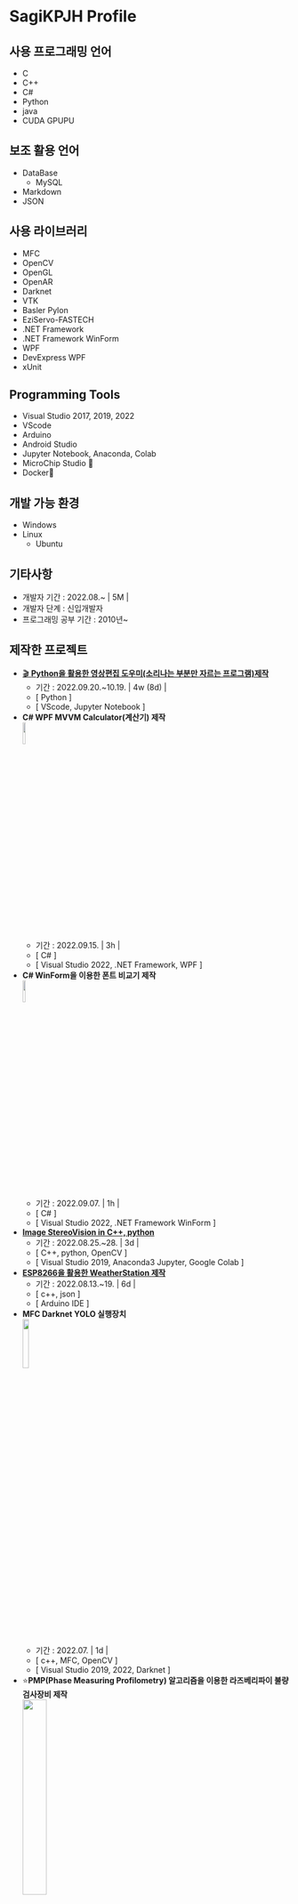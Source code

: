 # SagiKPJH Profile

## 사용 프로그래밍 언어
- C
- C++
- C#
- Python
- java
- CUDA GPUPU

## 보조 활용 언어
- DataBase
  - MySQL
- Markdown
- JSON

## 사용 라이브러리
- MFC
- OpenCV
- OpenGL
- OpenAR
- Darknet
- VTK
- Basler Pylon
- EziServo-FASTECH
- .NET Framework
- .NET Framework WinForm
- WPF
- DevExpress WPF
- xUnit

## Programming Tools
- Visual Studio 2017, 2019, 2022
- VScode
- Arduino
- Android Studio
- Jupyter Notebook, Anaconda, Colab
- MicroChip Studio 🐞
- Docker🐳

## 개발 가능 환경
- Windows
- Linux
  - Ubuntu

## 기타사항
- 개발자 기간 : 2022.08.~ | 5M |
- 개발자 단계 : 신입개발자
- 프로그래밍 공부 기간 : 2010년~

## 제작한 프로젝트
- [🎬 **Python을 활용한 영상편집 도우미(소리나는 부분만 자르는 프로그램)제작**](https://github.com/SAgiKPJH/SAGI_JJU-JJUCODE-/tree/main/Project/01%20%EC%98%81%EC%83%81%ED%8E%B8%EC%A7%91%20%EB%8F%84%EC%9A%B0%EB%AF%B8%20in%20python)
  - 기간 : 2022.09.20.~10.19. | 4w (8d) |
  - [ Python ]
  - [ VScode, Jupyter Notebook ]
- **C# WPF MVVM Calculator(계산기) 제작**  
  <img src="https://user-images.githubusercontent.com/66783849/190351777-36b55a20-c038-43e9-851a-bb230ff939fa.png" width="10%">
  - 기간 : 2022.09.15. | 3h |
  - [ C# ]
  - [ Visual Studio 2022, .NET Framework, WPF ]
- **C# WinForm을 이용한 폰트 비교기 제작**  
  <img src="https://user-images.githubusercontent.com/66783849/189949246-1cb71464-99fb-4017-ae49-dc15475d28f6.png" width="10%">
  - 기간 : 2022.09.07. | 1h |
  - [ C# ]
  - [ Visual Studio 2022, .NET Framework WinForm ]
- [**Image StereoVision in C++, python**](https://github.com/SagiK-Repository/StereoVision/tree/main/2%2C%203.%20Image%20StereoVision%20in%20PC%20C%2B%2B%20%26%20Python)
  - 기간 : 2022.08.25.~28. | 3d |
  - [ C++, python, OpenCV ]
  - [ Visual Studio 2019, Anaconda3 Jupyter, Google Colab ]
- [**ESP8266을 활용한 WeatherStation 제작**](https://github.com/SagiK-Repository/ESP8266-WiFi-Curriculum/tree/main/Chapter%202.%20ESP8266%20Weather%20Station)
  - 기간 : 2022.08.13.~19. | 6d |
  - [ c++, json ]
  - [ Arduino IDE ]
- **MFC Darknet YOLO 실행장치**  
  <img src="https://user-images.githubusercontent.com/66783849/189497177-b42df251-78df-49c7-9265-6440afae79cb.jpg" width="15%">
  - 기간 : 2022.07. | 1d |
  - [ c++, MFC, OpenCV ]
  - [ Visual Studio 2019, 2022, Darknet ]
- ⭐**PMP(Phase Measuring Profilometry) 알고리즘을 이용한 라즈베리파이 불량 검사장비 제작**  
  <img src="https://user-images.githubusercontent.com/66783849/189496390-272674ef-a583-46fb-87d2-496fff328668.png" width="30%">
  - 기간 : 2022.03.~06. | 3M |
  - [ C++, MFC, OpenCV, MySQL, CUDA GPUPU, VTK, Basler Pylon, EziServo-FASTECH ]
  - [ Visual Studio 2019, 2022 ]
- **OpenCV를 활용한 Laser 3D Scanner 제작**  
  <img src="https://user-images.githubusercontent.com/66783849/189496704-dfac21aa-8c14-4fcb-8233-a3dc4d3a04f2.png" width="30%">
  - 기간 : 2022.06. | 1M |
  - [ C++, OpenCV, VTK ]
  - [ Visual Studio 2019 ]
- **MFC OpenAR 마커인식**
  - 기간 : 2022.06. | 1w |
  - [ C++, OpenCV, OpenGL, OpenAR ]
  - [ Visual Studio 2022 ]
- **MFC OpenCV VTK 3D Viewer**
  - 기간 : 2022.04. | 4h |
  - [ C++, MFC, OpenCV, VTK ]
  - [ Visual Studio 2019 ]
- **MFC OpenCV를 활용한 Barcode 생성 및 인식**
  - 기간 : 2022.04. | 2w |
  - [ C++, MFC, OpenCV ]
  - [ Visual Studio 2019 ]
- **MFC OpecCV Radial Distortion Correction**
  - 기간 : 2022.04. | 2w |
  - [ C++, MFC, OpenCV ]
  - [ Visual Studio 2019 ]
- **MFC OpenCV 카메라 캘리브레이션(Calibration)**
  - 기간 : 2022.04. | 1w |
  - [ C++, MFC, OpenCV ]
  - [ Visual Studio 2019 ]
- **브러쉬리스 모터 제어 (기본)**
  - 기간 : 2022.02. | 1M |
  - [ c++, MFC, OpenCV ]
  - [ Visual Studio 2019, 2022, Arduino ]
- **3축 스테이지 로봇을 활용한 각종 기능 제작**
  - 기간 : 2022.02. | 2w |
  - [ c++, MFC, OpenCV, Basler Pylon, Ezi-Servo FASTECH ]
  - [ Visual Studio 2019, 2022 ]
- **MFC CDAQ (Control Data Acqusition Equipment Total Solution) 제어**
  - 기간 : 2022.01. ~ 2022.02. | 3w |
  - [ c++, MFC ]
  - [ Visual Studio 2019 ]
- **Darknet YOLO v2, v3, v4 를 활용한 각종 검사 프로그램**
  - 기간 : 2021.12. ~ 2022.01. | 2w |
  - [ c++, MFC, OpenCV ]
  - [ Visual Studio 2019, 2022, Darknet ]
- **OpenCV를 활용한 자동차 번호 인식**
  - 기간 : 2021.12. | 3w |
  - [ C++, MFC, OpenCV ]
  - [ Visual Studio 2019 ]
- ⭐**AutoEncoder 알고리즘을 이용한 건전지의 불량 검사 및 분류장비 제작**  
  <img src="https://user-images.githubusercontent.com/66783849/189496041-99b3918d-7302-4c03-acb3-9cf1b89172e0.png" width="30%">
  - 기간 : 2021.09.~12. | 3M |
  - [ C++, MFC, OpenCV, Basler Pylon, Python, Keras ]
  - [ Visual Studio 2019, Arduino, Jupiter ]
- **🎮 MFC 겔러그 게임 만들기**  
  <img src="https://user-images.githubusercontent.com/66783849/189506271-4b18ef23-34f4-4617-927b-480bc5948ec1.png" width="30%">
  - 기간 : 2021.05.13. | 6h |
  - [ C++, MFC ]
  - [ Visual Studio 2019 ]
- **MFC 계산기(Calculator) 만들기**
  - 기간 : 	2021.04.29. | 1W |
  - [ C++, MFC ]
  - [ Visual Studio 2019 ]
- **Python Excel 명단 취합 자동화**
  - 기간 : 2021.01-09. | ?? |
  - [ Python ]
  - [ Visual Studio 2019 ]
- **Python E-mail 파이썬 수학문제 보내기 프로젝트**
  - 기간 : 2021.01.09. | ?? |
  - [ Python ]
  - [ Visual Studio 2019 ]
- **🎮Unity 신목 게임 제작**  
  <img src="https://user-images.githubusercontent.com/66783849/189494774-79347d74-18d2-4dea-9049-e1af5e435a25.png" width="15%">
  - 기간 : 2020.05.13.~24. | 1W |
  - [ C# ]
  - [ Unity, Visual Studio 2019 ]
- [**🎮 Scratch Maple Sroty 게임 제작**](https://scratch.mit.edu/projects/164786564/)  
  <img src="https://user-images.githubusercontent.com/66783849/189494270-8c206b8d-7ce0-4179-a69f-060dc3100d37.png" width="15%">
  - 기간 : 2017.06.01.~14. | 2W |
  - [ Scratch ]
- **HTML Mandelbrot-Set 구현**  
  <img src="https://user-images.githubusercontent.com/66783849/189494242-2f7fb650-2228-46db-bea6-b1c57e5e6528.PNG" width="15%">
  - 기간 : 2018.03.29. | ?? |
  - [ C, SDL ]
  - [ Visual Studio 2015 ]
- [**Scratch Mandelbrot-Set 구현**](https://scratch.mit.edu/projects/155117653/)  
  <img src="https://user-images.githubusercontent.com/66783849/189494202-c6ed100f-7f1b-44ce-ab0f-07f1a51a0f8d.PNG" width="15%">
  - 기간 : 2017.04.11. | ?? |
  - [ Scratch ]
- **C언어 SDL Mandelbrot-Set 구현**
  - <img src="https://user-images.githubusercontent.com/66783849/189493638-474d288e-d98d-4e7e-85cd-5301900177ba.png" width="30%">
  - 기간 : 2016.04.28. | ?? |
  - [ C, SDL ]
  - [ Visual Studio 2015 ]
- **AVR 식물 자동 조명기**  
  <img src="https://user-images.githubusercontent.com/66783849/189495189-7ba1b66b-f675-4eb0-b26d-fd62b4adb924.png" width="7%">
  - 기간 : 2016.02.27. | ?? |
  - [ C, AVR ]
  - [ AtmelStudio ]
- **C언어 SDL CROSS - 간단 기계학습**
  - 기간 : 2015.03.01. | ?? |
  - [ C, SDL ]
  - [ Visual Studio 2013 ]
- **C언어 SDL 태양계 Simulator 제작**
  - 기간 : 2014.11.28. | ?? |
  - [ C, SDL ]
  - [ Visual Studio 2013 ]
- **🎮C언어 SDL MapleStroy 미니게임 제작**
  - 기간 : 2014.08.18. | ?? |
  - [ C, SDL ]
  - [ Visual Studio 2013 ]

<br>

## 진행중인 프로젝트
- **CUDA 프로그래밍 가이드 제작**
  - 기간 : 2022.01.~06. | 5M |
  - [ C, CUDA GPUPU ]
  - [ Visual Studio 2019, 2022 ]
- [**ESP8266을 활용한 각종 기능 구현**](https://github.com/SagiK-Repository/ESP8266-WiFi-Curriculum)
  - 기간 : 2022.08.~ |  |
  - [ C, AVR, Arduino ]
  - [ Microchip Studio(AVR Studio), Arduino IDE ]
- **Darknet YOLO를 활용한 화재감지기 제작**
  - 기간 : 2022.03.~ |  |
  - [ C, Darknet ]
  - [ Visual Studio 2019, 2022, Darknet ]
- [**유전자 알고리즘을 활용한 나무 제작**](https://github.com/SagiK-Repository/Genetic_Algorithm_Unity_Tree)
  - 기간 : 2022.01.~ |  |
  - [ C#, Unity ]
  - [ Unity, Visual Studio 2019, 2022, VScode ] [ + DDD Unit_Test MVVM ]
- [**Raspberry-Pi를 활용한 StreoVision**](https://github.com/SagiK-Repository/StereoVision)
  - 기간 : ..~ |  |
  - [ C, OpenCV, Python ]
  - [ - ]
- **Raspberry-Pi를 활용한 자동 물고기 먹이주기 프로젝트**
  - 기간 : ..~ |  |
  - [ C, OpenCV, Python ]
  - [ - ]
- [**WPF DevExpress MVVM ArtistHelper**](https://github.com/SagiK-Repository/WPF_DevExpress_MVVM_ArtistHelper/tree/main/%EA%B5%AC)
  - 기간 : 2022.11.06.~ |  |
  - [ C#, WPF, DevExpress ]
  - [ Visual Studio 2022 ] [ DDD Unit_Test MVVM ]

